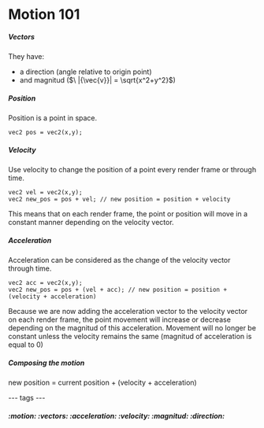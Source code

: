 # Motion 101

##### Vectors
They have:
- a direction (angle relative to origin point)
- and magnitud ($\ |{\vec{v}}| = \sqrt{x^2+y^2}$)

##### Position
Position is a point in space.

```
vec2 pos = vec2(x,y);
```
##### Velocity
Use velocity to change the position of a point every render frame or through time.

```
vec2 vel = vec2(x,y);
vec2 new_pos = pos + vel; // new position = position + velocity
```
This means that on each render frame, the point or position will move in a constant manner depending on the velocity vector.
##### Acceleration
Acceleration can be considered as the change of the velocity vector through time.

```
vec2 acc = vec2(x,y);
vec2 new_pos = pos + (vel + acc); // new position = position + (velocity + acceleration)
```

Because we are now adding the acceleration vector to the velocity vector on each render frame, the point movement will increase or decrease depending on the magnitud of this acceleration. Movement will no longer be constant unless the velocity remains the same (magnitud of acceleration is equal to 0)

##### Composing the motion
new position = current position + (velocity + acceleration)


--- tags ---
##### :motion: :vectors: :acceleration: :velocity: :magnitud: :direction:

